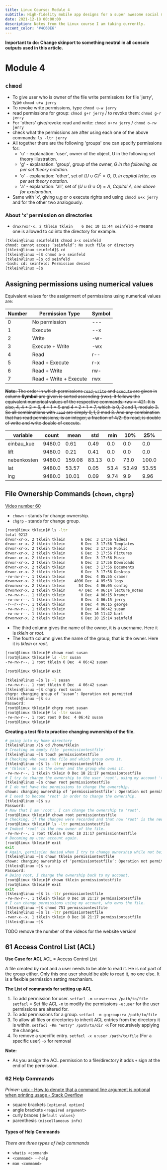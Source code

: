 ```yaml
---
title: Linux Course: Module 4
subtitle: High-fidelity mobile app designs for a super awesome social media company. BEST SUBTITLE
date: 2021-12-18 00:00:00
description: Notes from the Linux course I am taking currently.
accent_color: '#4C60E6'
---
```


**Important to do: Change skinport to something neutral in all console outputs used in this article.**

# Module 4

## `chmod`
- To give user who is owner of the file write permissions for file 'jerry', type `chmod u+w jerry`
- To revoke write permissions, type `chmod u-w jerry`
- read permissions for group: `chmod g+r jerry` / to revoke them: `chmod g-r jerry`
- For 'others' give/revoke read and write: `chmod o+rw jerry` / `chmod o-rw jerry`
- check what the permissions are after using each one of the above commands: `ls -ltr jerry`
- All together there are the following 'groups' one can specify permissions for:
	- 'u' - explanation: 'user', owner of the object, U in the following set theory illustration.
	- 'g' - explanation: 'group', group of the owner, *G in the following, as per set theory notation.*
	- 'o' - explanation:	'other', set of $\left(U \cup G \right)^c=O$, *O, in capital letter, as per set theory notation.*
	- 'a' - explanation: 'all', set of $(U \cup G \cup O) = A$, *Capital A, see above for explanation.*
- Same with 'x', giving u,g or o execute rights and using `chmod u+x jerry` and for the other two analogously.

### About 'x' permission on directories

- `drwxrwxr-x. 2 tklein tklein    6 Dec 10 11:44 seinfeld` -> means one is allowed to cd into the directory for example.

```sh
[tklein@linux seinfeld]$ chmod a-x seinfeld
chmod: cannot access ‘seinfeld’: No such file or directory
[tklein@linux seinfeld]$ cd
[tklein@linux ~]$ chmod a-x seinfeld
[tklein@linux ~]$ cd seinfeld
-bash: cd: seinfeld: Permission denied
[tklein@linux ~]$
```

## Assigning permissions using numerical values

Equivalent values for the assignment of permissions using numerical values are:

| Number | Permission Type        | Symbol |
|--------|------------------------|--------|
| 0      | No permission          | \-\-\- |
| 1      | Execute                | \-\-x    |
| 2      | Write                  | \-w\-    |
| 3      | Execute \+ Write        | \-wx    |
| 4      | Read                   | r\-\-    |
| 5      | Read \+ Execute         | r\-x    |
| 6      | Read \+ Write           | rw\-    |
| 7      | Read \+ Write + Execute | rwx    |

~~**Note:** The order in which permissions `read`, `write` and `execute` are given in column **Symbol** are given is sorted ascending (rwx). It follows the equivalent numerical values of the respective commands. $rwx = 421$. It is also, $4$, $4+2=6$, $4+1=5$ and $4+2+1=7$, which is $0$, $2$ and $1$, modulo 3. So all combinations with `read` are simply $0, 1, 2$ mod 3. And any combination that has read permissions, is an integer, a fraction of $4/2$. So read, is double of write and write double of execute.~~

| variable    | count  | mean   | std   | min  | 10%   | 25%   | 50%    | 75%   | 90%   | max   |
|-------------|--------|--------|-------|------|-------|-------|--------|-------|-------|-------|
| einbau_kue  | 9480.0 | 0.61   | 0.49  | 0.0  | 0.0   | 0.0   | 1.0    | 1.0   | 1.0   | 1.0   |
| lift        | 9480.0 | 0.21   | 0.41  | 0.0  | 0.0   | 0.0   | 0.0    | 0.0   | 1.0   | 1.0   |
| nebenkosten | 9480.0 | 159.08 | 83.13 | 0.0  | 73.0  | 100.0 | 144.96 | 200.0 | 265.0 | 950.0 |
| lat         | 9480.0 | 53.57  | 0.05  | 53.4 | 53.49 | 53.55 | 53.58  | 53.6  | 53.62 | 53.71 |
| lng         | 9480.0 | 10.01  | 0.09  | 9.74 | 9.9   | 9.96  | 10.01  | 10.07 | 10.13 | 10.3  |

## File Ownership Commands (`chown`, `chgrp`)
[Video number 60](https://www.udemy.com/course/complete-linux-training-course-to-get-your-dream-it-job/learn/lecture/9165554#notes)

- `chown` - stands for change ownership.
- `chgrp` - stands for change group.

```sh
[root@linux tklein]# ls -ltr
total 9212
drwxr-xr-x. 2 tklein tklein       6 Dec  3 17:56 Videos
drwxr-xr-x. 2 tklein tklein       6 Dec  3 17:56 Templates
drwxr-xr-x. 2 tklein tklein       6 Dec  3 17:56 Public
drwxr-xr-x. 2 tklein tklein       6 Dec  3 17:56 Pictures
drwxr-xr-x. 2 tklein tklein       6 Dec  3 17:56 Music
drwxr-xr-x. 2 tklein tklein       6 Dec  3 17:56 Downloads
drwxr-xr-x. 2 tklein tklein       6 Dec  3 17:56 Documents
drwxr-xr-x. 2 tklein tklein       6 Dec  3 17:56 Desktop
-rw-rw-r--. 1 tklein tklein       0 Dec  4 05:55 cramer
drwxrwxr-x. 2 tklein tklein    4096 Dec  4 05:58 logs
drwxrwxr-x. 2 tklein tklein      54 Dec  4 06:05 config
drwxrwxr-x. 2 tklein tklein      47 Dec  4 06:14 lecture_notes
-rw-rw-r--. 1 tklein tklein       0 Dec  4 06:15 kramer
-rw-rw-r--. 1 tklein tklein       0 Dec  4 06:15 jerry
-r--r--r--. 1 tklein tklein       0 Dec  4 06:15 george
-rw-rw-r--. 1 tklein tklein       0 Dec  4 06:42 susan
-rw-rw-r--. 1 tklein tklein       0 Dec 10 11:42 bart
drwxrwxr-x. 2 tklein tklein       6 Dec 10 15:14 seinfeld
```
- The third column gives the name of the owner, it is a username. Here it is *tklein* or *root*.
- The fourth column gives the name of the group, that is the owner. Here it is *tklein* or *root*.

```sh
[root@linux tklein]# chown root susan
[root@linux tklein]# ls -ltr susan
-rw-rw-r--. 1 root tklein 0 Dec  4 06:42 susan

[root@linux tklein]# exit

[tklein@linux ~]$ ls -l susan
-rw-rw-r--. 1 root tklein 0 Dec  4 06:42 susan
[tklein@linux ~]$ chgrp root susan
chgrp: changing group of ‘susan’: Operation not permitted
[tklein@linux ~]$ su
Password:
[root@linux tklein]# chgrp root susan
[root@linux tklein]# ls -ltr susan
-rw-rw-r--. 1 root root 0 Dec  4 06:42 susan
[root@linux tklein]#
```

**Creating a test file to practice changing ownership of the file.**
```sh
# going into my home directory
[tklein@linux /]$ cd /home/tklein
# Creating an empty file 'permissiontestfile'
[tklein@linux ~]$ touch permissiontestfile
# Checking who owns the file and which group owns it.
[tklein@linux ~]$ ls -ltr permissiontestfile
# 'tklein', me is the owner and the group who owns it.
-rw-rw-r--. 1 tklein tklein 0 Dec 18 21:17 permissiontestfile 
# I try to change the ownership to the user 'root', using my account 'tklein'
[tklein@linux ~]$ chown root permissiontestfile
# I do not have the permissions to change the ownership.
chown: changing ownership of ‘permissiontestfile’: Operation not permitted
# I need to become 'root' in order to change the ownership.
[tklein@linux ~]$ su
Password:
# Now that I am 'root', I can change the ownership to 'root'.
[root@linux tklein]# chown root permissiontestfile
# Checking, if the changes were recorded and that now 'root' is the new owner.
[root@linux tklein]# ls -ltr permissiontestfile
# Indeed 'root' is the new owner of the file.
-rw-rw-r--. 1 root tklein 0 Dec 18 21:17 permissiontestfile
# Becoming my user account again.
[root@linux tklein]# exit
exit
# Again, permission denied when I try to change ownership while not being 'root'.
[tklein@linux ~]$ chown tklein permissiontestfile
chown: changing ownership of ‘permissiontestfile’: Operation not permitted
[tklein@linux ~]$ su
Password:
# Being root, I change the ownership back to my account.
[root@linux tklein]# chown tklein permissiontestfile
[root@linux tklein]# exit
exit
[tklein@linux ~]$ ls -ltr permissiontestfile
-rw-rw-r--. 1 tklein tklein 0 Dec 18 21:17 permissiontestfile
# I can change permissions using my account, who owns the file.
[tklein@linux ~]$ chmod 751 permissiontestfile
[tklein@linux ~]$ ls -ltr permissiontestfile
-rwxr-x--x. 1 tklein tklein 0 Dec 18 21:17 permissiontestfile
[tklein@linux ~]$
```
TODO remove the number of the videos for the website version!

## 61 Access Control List (ACL)

**Use Case for ACL**
ACL = Access Control List

A file created by root and a user needs to be able to read it. He is not part of the group either. Only this one user should be able to read it, no one else. It is a flexible permission setting mechanism.

**The List of commands for setting up ACL**

1. To add permission for user.
	`setfacl -m u:user:rwx /path/to/file`
	`setfacl` = Set file ACL
	`-m` to modify the permissions
	`-u:user` for the user permissions are altered for.
2. To add permissions for a group.
	`setfacl -m g:group:rw /path/to/file`
3. To allow all files or directories to inherit ACL entries from the directory it is within.
	`setfacl -Rm "entry" /path/to/dir`
	`-R` For recursively applying the changes.
4. To remove a specific entry.
	`setfacl -x u:user /path/to/file` (For a specific user)
	`-x` for removal

**Note:**
- As you assign the ACL permission to a file/directory it adds `+` sign at the end of the permission.

### 62 Help Commands

*Primer:*
[unix - How to denote that a command line argument is optional when printing usage - Stack Overflow](https://stackoverflow.com/questions/21503865/how-to-denote-that-a-command-line-argument-is-optional-when-printing-usage/21504030)

- square brackets `[optional option]`
- angle brackets `<required argument>`
- curly braces `{default values}`
- parenthesis `(miscellaneous info)`

#### Types of Help Commands
*There are three types of help commands*
- `whatis <command>`
- `<command> --help`
- `man <command>`
